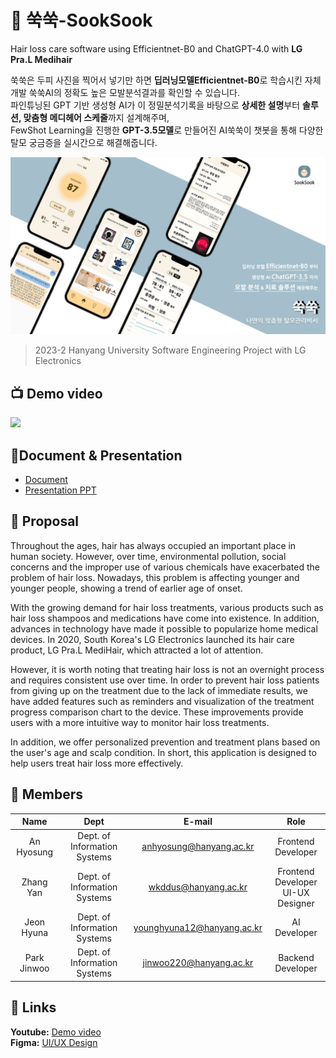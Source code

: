 # 🌱 쑥쑥-SookSook
Hair loss care software using Efficientnet-B0 and ChatGPT-4.0 with **LG Pra.L Medihair**  

쑥쑥은 두피 사진을 찍어서 넣기만 하면 **딥러닝모델Efficientnet-B0**로 학습시킨 자체개발 쑥쑥AI의 정확도 높은 모발분석결과를 확인할 수 있습니다.   
파인튜닝된 GPT 기반 생성형 AI가 이 정밀분석기록을 바탕으로 **상세한 설명**부터 **솔루션, 맞춤형 메디헤어 스케줄**까지 설계해주며,   
FewShot Learning을 진행한 **GPT-3.5모델**로 만들어진 AI쑥쑥이 챗봇을 통해 다양한 탈모 궁금증을 실시간으로 해결해줍니다.

![image](https://github.com/SEproject-Medihair/.github/blob/main/profile/img/sooksook.png)
> 2023-2 Hanyang University Software Engineering Project with LG Electronics 

##  📺 Demo video
[![](https://res.cloudinary.com/marcomontalbano/image/upload/v1702221521/video_to_markdown/images/youtube--rNlhr3wNPhc-c05b58ac6eb4c4700831b2b3070cd403.jpg)](https://www.youtube.com/watch?v=rNlhr3wNPhc "")

## 📁Document & Presentation

- [Document](https://github.com/SEproject-Medihair/Document/blob/main/SookSook.pdf)
- [Presentation PPT](https://github.com/SEproject-Medihair/Document/blob/main/%EC%91%A5%EC%91%A5_%EC%B5%9C%EC%A2%85%EB%B0%9C%ED%91%9C%EC%9E%90%EB%A3%8C.pdf)

## 📖 Proposal
Throughout the ages, hair has always occupied an important place in human society. However, over time, environmental pollution, social concerns and the improper use of various chemicals have exacerbated the problem of hair loss. Nowadays, this problem is affecting younger and younger people, showing a trend of earlier age of onset.   

With the growing demand for hair loss treatments, various products such as hair loss shampoos and medications have come into existence. In addition, advances in technology have made it possible to popularize home medical devices. In 2020, South Korea's LG Electronics launched its hair care product, LG Pra.L MediHair, which attracted a lot of attention.

However, it is worth noting that treating hair loss is not an overnight process and requires consistent use over time. In order to prevent hair loss patients from giving up on the treatment due to the lack of immediate results, we have added features such as reminders and visualization of the treatment progress comparison chart to the device. These improvements provide users with a more intuitive way to monitor hair loss treatments.   

In addition, we offer personalized prevention and treatment plans based on the user's age and scalp condition. In short, this application is designed to help users treat hair loss more effectively.

## 👥 Members
| Name | Dept | E-mail | Role |
|   :---:    |     :---:      |      :---:      |   :---:   |
|An Hyosung| Dept. of Information Systems| anhyosung@hanyang.ac.kr|Frontend Developer|
|Zhang Yan| Dept. of Information Systems| wkddus@hanyang.ac.kr|Frontend Developer<br>UI-UX Designer|
| Jeon Hyuna| Dept. of Information Systems|younghyuna12@hanyang.ac.kr|AI Developer|
| Park Jinwoo| Dept. of Information Systems|jinwoo220@hanyang.ac.kr|Backend Developer|

## 🔗 Links
**Youtube:** [Demo video](https://youtu.be/QaqtlO3Avdo)  
**Figma:** [UI/UX Design](https://www.figma.com/file/TQvkcv6MngYZaDZarLRHRp/SookSook?type=design&node-id=0%3A1&mode=design&t=dX2A5mWlkP2sPrgB-1)

